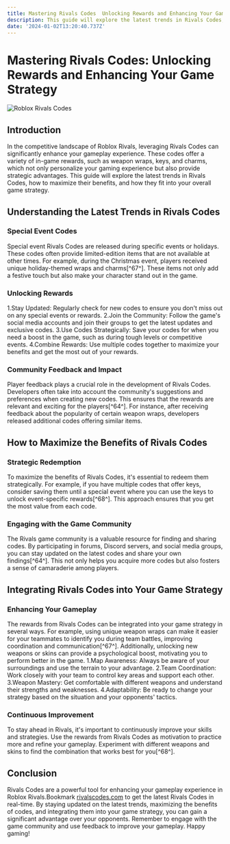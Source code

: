 ```yaml
---
title: Mastering Rivals Codes  Unlocking Rewards and Enhancing Your Game Strategy
description: This guide will explore the latest trends in Rivals Codes, how to maximize their benefits, and how they fit into your overall game strategy.
date: '2024-01-02T13:20:40.737Z'
---
```



# Mastering Rivals Codes: Unlocking Rewards and Enhancing Your Game Strategy
![Roblox Rivals Codes](https://i.ytimg.com/vi/7I0Lrxie7sQ/hq720.jpg?sqp=-oaymwEhCK4FEIIDSFryq4qpAxMIARUAAAAAGAElAADIQj0AgKJD&rs=AOn4CLBr7eRO3J8zcnTtizEP8L_apFy5NA)
## Introduction

In the competitive landscape of Roblox Rivals, leveraging Rivals Codes can significantly enhance your gameplay experience. These codes offer a variety of in-game rewards, such as weapon wraps, keys, and charms, which not only personalize your gaming experience but also provide strategic advantages. This guide will explore the latest trends in Rivals Codes, how to maximize their benefits, and how they fit into your overall game strategy.

## Understanding the Latest Trends in Rivals Codes

### Special Event Codes

Special event Rivals Codes are released during specific events or holidays. These codes often provide limited-edition items that are not available at other times. For example, during the Christmas event, players received unique holiday-themed wraps and charms[^67^]. These items not only add a festive touch but also make your character stand out in the game.

### Unlocking Rewards
1.Stay Updated: Regularly check for new codes to ensure you don't miss out on any special events or rewards.
2.Join the Community: Follow the game's social media accounts and join their groups to get the latest updates and exclusive codes.
3.Use Codes Strategically: Save your codes for when you need a boost in the game, such as during tough levels or competitive events.
4.Combine Rewards: Use multiple codes together to maximize your benefits and get the most out of your rewards.

### Community Feedback and Impact

Player feedback plays a crucial role in the development of Rivals Codes. Developers often take into account the community's suggestions and preferences when creating new codes. This ensures that the rewards are relevant and exciting for the players[^64^]. For instance, after receiving feedback about the popularity of certain weapon wraps, developers released additional codes offering similar items.

## How to Maximize the Benefits of Rivals Codes

### Strategic Redemption

To maximize the benefits of Rivals Codes, it's essential to redeem them strategically. For example, if you have multiple codes that offer keys, consider saving them until a special event where you can use the keys to unlock event-specific rewards[^68^]. This approach ensures that you get the most value from each code.

### Engaging with the Game Community

The Rivals game community is a valuable resource for finding and sharing codes. By participating in forums, Discord servers, and social media groups, you can stay updated on the latest codes and share your own findings[^64^]. This not only helps you acquire more codes but also fosters a sense of camaraderie among players.

## Integrating Rivals Codes into Your Game Strategy

### Enhancing Your Gameplay

The rewards from Rivals Codes can be integrated into your game strategy in several ways. For example, using unique weapon wraps can make it easier for your teammates to identify you during team battles, improving coordination and communication[^67^]. Additionally, unlocking new weapons or skins can provide a psychological boost, motivating you to perform better in the game.
1.Map Awareness: Always be aware of your surroundings and use the terrain to your advantage.
2.Team Coordination: Work closely with your team to control key areas and support each other.
3.Weapon Mastery: Get comfortable with different weapons and understand their strengths and weaknesses.
4.Adaptability: Be ready to change your strategy based on the situation and your opponents' tactics.

### Continuous Improvement

To stay ahead in Rivals, it's important to continuously improve your skills and strategies. Use the rewards from Rivals Codes as motivation to practice more and refine your gameplay. Experiment with different weapons and skins to find the combination that works best for you[^68^].

## Conclusion

Rivals Codes are a powerful tool for enhancing your gameplay experience in Roblox Rivals.Bookmark [rivalscodes.com](https://rivalscodes.com) to get the latest Rivals Codes in real-time. By staying updated on the latest trends, maximizing the benefits of codes, and integrating them into your game strategy, you can gain a significant advantage over your opponents. Remember to engage with the game community and use feedback to improve your gameplay. Happy gaming!